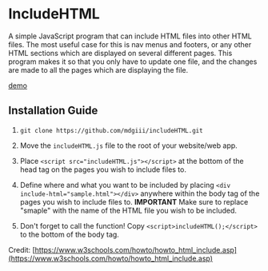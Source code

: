 # IncludeHTML

A simple JavaScript program that can include HTML files into other HTML files. The most useful case for this is nav menus and footers, or any other HTML sections which are displayed on several different pages. This program makes it so that you only have to update one file, and the changes are made to all the pages which are displaying the file.

[demo](https://mdgiii.github.io/includeHTML/)

## Installation Guide

1. `git clone https://github.com/mdgiii/includeHTML.git`

2. Move the `includeHTML.js` file to the root of your website/web app.

3. Place `<script src="includeHTML.js"></script>` at the bottom of the head tag on the pages you wish to include files to.

3. Define where and what you want to be included by placing `<div include-html="sample.html"></div>` anywhere within the body tag of the pages you wish to include files to. **IMPORTANT** Make sure to replace "smaple" with the name of the HTML file you wish to be included.

4. Don't forget to call the function! Copy `<script>includeHTML();</script>` to the bottom of the body tag.

Credit: [https://www.w3schools.com/howto/howto_html_include.asp](https://www.w3schools.com/howto/howto_html_include.asp)
